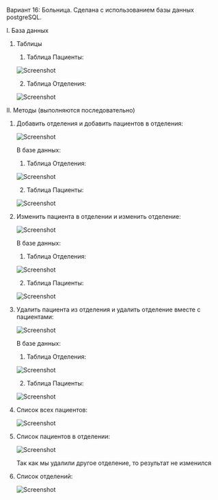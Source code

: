 Вариант 16: Больница. Сделана с использованием базы данных postgreSQL.

I. База данных
1. Таблицы
   1. Таблица Пациенты:
   
   ![Screenshot](https://github.com/BreadGitHub/Trinkets/blob/main/hospital/data_patients.png)
   
   2. Таблица Отделения:
   
   ![Screenshot](https://github.com/BreadGitHub/Trinkets/blob/main/hospital/data_departments.png)
   
II. Методы (выполняются последовательно)
1. Добавить отделения и добавить пациентов в отделения:
   
   ![Screenshot](https://github.com/BreadGitHub/Trinkets/blob/main/hospital/added.png)

   В базе данных:

   1. Таблица Отделения:
   
   ![Screenshot](https://github.com/BreadGitHub/Trinkets/blob/main/hospital/added_data_departments.png)

   2. Таблица Пациенты:
   
   ![Screenshot](https://github.com/BreadGitHub/Trinkets/blob/main/hospital/added_data_patients.png)

2. Изменить пациента в отделении и изменить отделение:

   ![Screenshot](https://github.com/BreadGitHub/Trinkets/blob/main/hospital/edited.png)

   В базе данных:

   1. Таблица Отделения:

   ![Screenshot](https://github.com/BreadGitHub/Trinkets/blob/main/hospital/edited_data_departments.png)

   2. Таблица Пациенты:

   ![Screenshot](https://github.com/BreadGitHub/Trinkets/blob/main/hospital/edited_data_patients.png)

3. Удалить пациента из отделения и удалить отделение вместе с пациентами:

   ![Screenshot](https://github.com/BreadGitHub/Trinkets/blob/main/hospital/deleted.png)

   В базе данных:

   1. Таблица Отделения:

   ![Screenshot](https://github.com/BreadGitHub/Trinkets/blob/main/hospital/deleted_data_departments.png)

   2. Таблица Пациенты:

   ![Screenshot](https://github.com/BreadGitHub/Trinkets/blob/main/hospital/deleted_data_patients.png)

4. Список всех пациентов:

   ![Screenshot](https://github.com/BreadGitHub/Trinkets/blob/main/hospital/getlist_all_and_one.png)
   
5. Список пациентов в отделении:
    
   ![Screenshot](https://github.com/BreadGitHub/Trinkets/blob/main/hospital/getlist_all_and_one.png)
   
   Так как мы удалили другое отделение, то результат не изменился
   
6. Список отделений:
    
   ![Screenshot](https://github.com/BreadGitHub/Trinkets/blob/main/hospital/getlist_departments.png)
